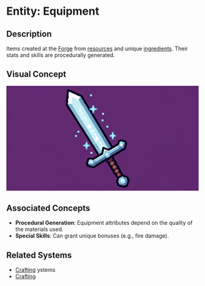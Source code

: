 # Entity: Equipment

## Description
Items created at the [Forge](./Buildings/Forge.md) from [resources](./Resources/Resource.md) and unique [ingredients](./Ingredient.md). Their stats and skills are procedurally generated.

## Visual Concept
![Concept Art for a Sword](./Sword.jpg)

## Associated Concepts
- **Procedural Generation**: Equipment attributes depend on the quality of the materials used.
- **Special Skills**: Can grant unique bonuses (e.g., fire damage).

## Related Systems
- [Crafting](../../Systems/Crafting.md)
ystems
- [Crafting](../Systems/Crafting.md)
